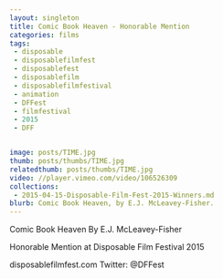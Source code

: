 ```yaml
---
layout: singleton
title: Comic Book Heaven - Honorable Mention
categories: films
tags:
 - disposable
 - disposablefilmfest
 - disposablefest
 - disposablefilm
 - disposablefilmfestival
 - animation
 - DFFest
 - filmfestival
 - 2015
 - DFF


image: posts/TIME.jpg
thumb: posts/thumbs/TIME.jpg
relatedthumb: posts/thumbs/TIME.jpg
video: //player.vimeo.com/video/106526309
collections:
 - 2015-04-15-Disposable-Film-Fest-2015-Winners.md
blurb: Comic Book Heaven, by E.J. McLeavey-Fisher.
---
```


Comic Book Heaven
By E.J. McLeavey-Fisher

Honorable Mention at Disposable Film Festival 2015

disposablefilmfest.com
Twitter: @DFFest
